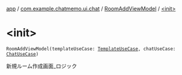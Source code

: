 [app](../../index.md) / [com.example.chatmemo.ui.chat](../index.md) / [RoomAddViewModel](index.md) / [&lt;init&gt;](./-init-.md)

# &lt;init&gt;

`RoomAddViewModel(templateUseCase: `[`TemplateUseCase`](../../com.example.chatmemo.domain.usecase/-template-use-case/index.md)`, chatUseCase: `[`ChatUseCase`](../../com.example.chatmemo.domain.usecase/-chat-use-case/index.md)`)`

新規ルーム作成画面_ロジック

